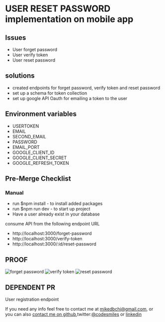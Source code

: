 # USER RESET PASSWORD implementation on mobile app

## Issues
- User forget password
- User verify token
- User reset password

## solutions
- created endpoints for forget password, verify token and reset password
- set up a schema for token collection
- set up google API Oauth for emailing a token to the user

## Environment variables

- USERTOKEN
- EMAIL
- SECOND_EMAIL
- PASSWORD
- EMAIL_PORT
- GOOGLE_CLIENT_ID
- GOOGLE_CLIENT_SECRET
- GOOGLE_REFRESH_TOKEN

## Pre-Merge Checklist

### Manual

- run $npm install - to install added packages
- run $npm run dev - to start up project
- Have a user already exist in your database

consume API from the following endpoint URL

- http://localhost:3000/forget-password
- http://localhost:3000/verify-token
- http://localhost:3000/:id/reset-password

## PROOF

![forget password](https://user-images.githubusercontent.com/52099372/177762093-56a8a704-321e-4d9c-8f01-c0cd8a57f79b.PNG)
![verify token](https://user-images.githubusercontent.com/52099372/177762548-3a43265d-5e9b-48ef-bf52-6754d2f72d54.PNG)
![reset password](https://user-images.githubusercontent.com/52099372/177763398-cdeb1c84-f86a-4091-b865-ac8ca5729343.PNG)

## DEPENDENT PR

User registration endpoint


If you need any info feel free to contact me at [mikedbchi@gmail.com](mailto:mikedbchi@gmail.com),
or you can also [contact me on github](https://www.github.com/codesmiles),twitter:[@codesmiles](https://twitter.com/codesmiles_) or [linkedin](https://www.linkedin.com/in/michael-nwogu-974547150/)
